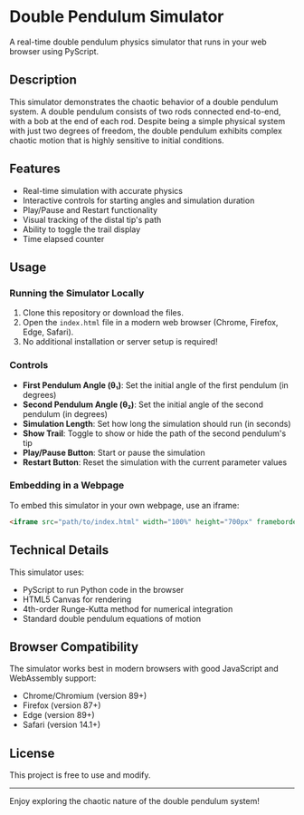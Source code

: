 # Double Pendulum Simulator

A real-time double pendulum physics simulator that runs in your web browser using PyScript.

## Description

This simulator demonstrates the chaotic behavior of a double pendulum system. A double pendulum consists of two rods connected end-to-end, with a bob at the end of each rod. Despite being a simple physical system with just two degrees of freedom, the double pendulum exhibits complex chaotic motion that is highly sensitive to initial conditions.

## Features

- Real-time simulation with accurate physics
- Interactive controls for starting angles and simulation duration
- Play/Pause and Restart functionality
- Visual tracking of the distal tip's path
- Ability to toggle the trail display
- Time elapsed counter

## Usage

### Running the Simulator Locally

1. Clone this repository or download the files.
2. Open the `index.html` file in a modern web browser (Chrome, Firefox, Edge, Safari).
3. No additional installation or server setup is required!

### Controls

- **First Pendulum Angle (θ₁)**: Set the initial angle of the first pendulum (in degrees)
- **Second Pendulum Angle (θ₂)**: Set the initial angle of the second pendulum (in degrees)
- **Simulation Length**: Set how long the simulation should run (in seconds)
- **Show Trail**: Toggle to show or hide the path of the second pendulum's tip
- **Play/Pause Button**: Start or pause the simulation
- **Restart Button**: Reset the simulation with the current parameter values

### Embedding in a Webpage

To embed this simulator in your own webpage, use an iframe:

```html
<iframe src="path/to/index.html" width="100%" height="700px" frameborder="0"></iframe>
```

## Technical Details

This simulator uses:
- PyScript to run Python code in the browser
- HTML5 Canvas for rendering
- 4th-order Runge-Kutta method for numerical integration
- Standard double pendulum equations of motion

## Browser Compatibility

The simulator works best in modern browsers with good JavaScript and WebAssembly support:
- Chrome/Chromium (version 89+)
- Firefox (version 87+)
- Edge (version 89+)
- Safari (version 14.1+)

## License

This project is free to use and modify.

---

Enjoy exploring the chaotic nature of the double pendulum system!